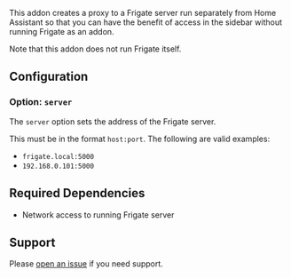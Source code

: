 This addon creates a proxy to a Frigate server run separately from Home Assistant so that you can have the benefit of access in the sidebar without running Frigate as an addon.

Note that this addon does not run Frigate itself.

## Configuration

### Option: `server`

The `server` option sets the address of the Frigate server.

This must be in the format `host:port`. The following are valid examples:

- `frigate.local:5000`
- `192.168.0.101:5000`

## Required Dependencies

- Network access to running Frigate server

## Support

Please [open an issue](https://github.com/gloryvu/frigate_dev/issues/new/choose) if you need support.
